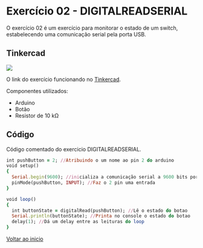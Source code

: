# Exercício 02 - DIGITALREADSERIAL 

O exercício 02 é um exercício para monitorar o estado de um switch, estabelecendo uma comunicação serial pela porta USB.

## Tinkercad

![](https://csg.tinkercad.com/things/eGfOHRXLZ1i/t725.png?rev=1618692661656000000&s=&v=1&type=circuits)

O link do exercício funcionando no [Tinkercad](https://www.tinkercad.com/things/eGfOHRXLZ1i).

Componentes utilizados: 

- Arduino
- Botão
- Resistor de 10 kΩ

## Código
Código comentado do exercicio DIGITALREADSERIAL.

````ruby
int pushButton = 2; //Atribuindo o um nome ao pin 2 do arduino
void setup()
{
  Serial.begin(9600); //inicializa a comunicação serial a 9600 bits por segundo
  pinMode(pushButton, INPUT); //Faz o 2 pin uma entrada 
}

void loop()
{
  int buttonState = digitalRead(pushButton); //Lê o estado do botao
  Serial.println(buttonState); //Printa no console o estado do botao 
  delay(1); //Dá um delay entre as leituras do loop
}
````

[Voltar ao inicio](https://github.com/MagdielCS/trabalho_STR)